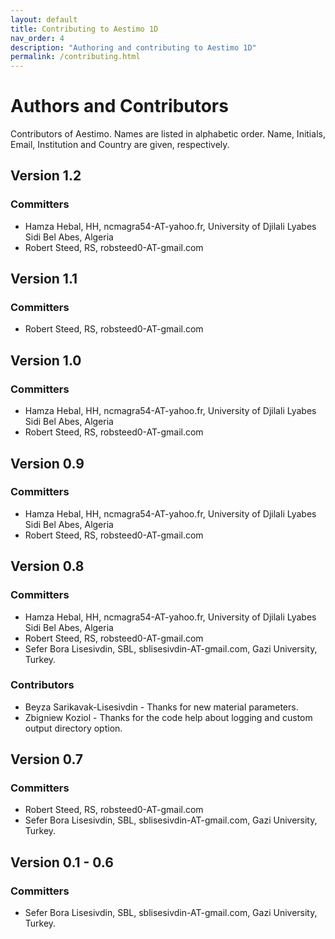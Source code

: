 ```yaml
---
layout: default
title: Contributing to Aestimo 1D
nav_order: 4
description: "Authoring and contributing to Aestimo 1D"
permalink: /contributing.html
---
```


# Authors and Contributors

Contributors of Aestimo. Names are listed in alphabetic order. Name, Initials, Email, Institution and Country are given, respectively.

## Version 1.2 

### Committers 

*	Hamza Hebal, HH, ncmagra54-AT-yahoo.fr, University of Djilali Lyabes Sidi Bel Abes, Algeria
* Robert Steed, RS, robsteed0-AT-gmail.com

## Version 1.1 

### Committers 

*	Robert Steed, RS, robsteed0-AT-gmail.com

## Version 1.0 

### Committers 

*	Hamza Hebal, HH, ncmagra54-AT-yahoo.fr, University of Djilali Lyabes Sidi Bel Abes, Algeria
*	Robert Steed, RS, robsteed0-AT-gmail.com

## Version 0.9 

### Committers 

*	Hamza Hebal, HH, ncmagra54-AT-yahoo.fr, University of Djilali Lyabes Sidi Bel Abes, Algeria
*	Robert Steed, RS, robsteed0-AT-gmail.com

## Version 0.8 

### Committers 

*	Hamza Hebal, HH, ncmagra54-AT-yahoo.fr, University of Djilali Lyabes Sidi Bel Abes, Algeria
*	Robert Steed, RS, robsteed0-AT-gmail.com
*	Sefer Bora Lisesivdin, SBL, sblisesivdin-AT-gmail.com, Gazi University, Turkey.

### Contributors 

*	Beyza Sarikavak-Lisesivdin - Thanks for new material parameters.
*	Zbigniew Koziol - Thanks for the code help about logging and custom output directory option.

## Version 0.7 

### Committers 

*	Robert Steed, RS, robsteed0-AT-gmail.com
*	Sefer Bora Lisesivdin, SBL, sblisesivdin-AT-gmail.com, Gazi University, Turkey.

## Version 0.1 - 0.6 

### Committers 

*	Sefer Bora Lisesivdin, SBL, sblisesivdin-AT-gmail.com, Gazi University, Turkey.

